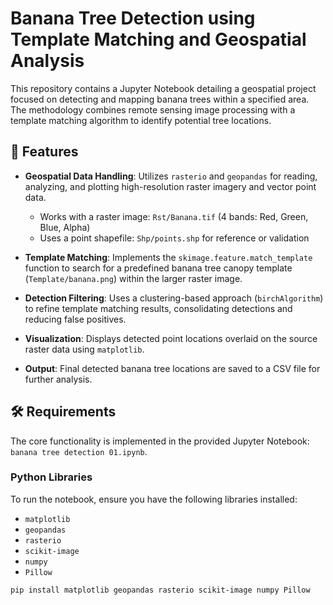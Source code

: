 # Banana Tree Detection using Template Matching and Geospatial Analysis

This repository contains a Jupyter Notebook detailing a geospatial project focused on detecting and mapping banana trees within a specified area. The methodology combines remote sensing image processing with a template matching algorithm to identify potential tree locations.

## 🚀 Features

- **Geospatial Data Handling**: Utilizes `rasterio` and `geopandas` for reading, analyzing, and plotting high-resolution raster imagery and vector point data.  
  - Works with a raster image: `Rst/Banana.tif` (4 bands: Red, Green, Blue, Alpha)  
  - Uses a point shapefile: `Shp/points.shp` for reference or validation  

- **Template Matching**: Implements the `skimage.feature.match_template` function to search for a predefined banana tree canopy template (`Template/banana.png`) within the larger raster image.

- **Detection Filtering**: Uses a clustering-based approach (`birchAlgorithm`) to refine template matching results, consolidating detections and reducing false positives.

- **Visualization**: Displays detected point locations overlaid on the source raster data using `matplotlib`.

- **Output**: Final detected banana tree locations are saved to a CSV file for further analysis.

## 🛠️ Requirements

The core functionality is implemented in the provided Jupyter Notebook: `banana tree detection 01.ipynb`.

### Python Libraries
To run the notebook, ensure you have the following libraries installed:

- `matplotlib`
- `geopandas`
- `rasterio`
- `scikit-image`
- `numpy`
- `Pillow`


```bash
pip install matplotlib geopandas rasterio scikit-image numpy Pillow
